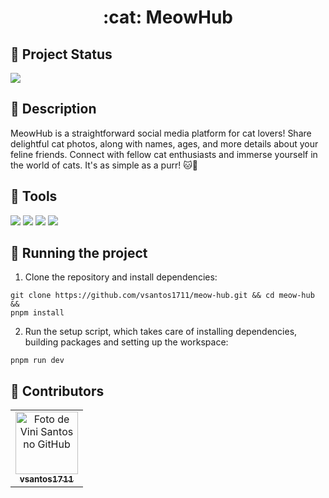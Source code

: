 <h1 align="center">:cat: MeowHub</h1>

## :dart: Project Status

<img src="http://img.shields.io/static/v1?label=STATUS&message=IN%20PROGRESS&color=blue&style=for-the-badge"/>

## :memo: Description

MeowHub is a straightforward social media platform for cat lovers! Share delightful cat photos, along with names, ages, and more details about your feline friends. Connect with fellow cat enthusiasts and immerse yourself in the world of cats. It's as simple as a purr! 🐱📸 

## :wrench: Tools

[<img src="https://img.shields.io/badge/next%20js-000000?style=for-the-badge&logo=nextdotjs&logoColor=white" />](https://nextjs.org/)
[<img src="https://img.shields.io/badge/TypeScript-007ACC?style=for-the-badge&logo=typescript&logoColor=white" />](https://www.typescriptlang.org/)
[<img src="https://img.shields.io/badge/Tailwind_CSS-38B2AC?style=for-the-badge&logo=tailwind-css&logoColor=white" />](https://tailwindcss.com/)
[<img src="https://img.shields.io/badge/Vercel-242938?style=for-the-badge&logo=vercel&logoColor=white" />](https://vercel.com/)

## :rocket: Running the project

1. Clone the repository and install dependencies:

```shell
git clone https://github.com/vsantos1711/meow-hub.git && cd meow-hub && 
pnpm install
```
2. Run the setup script, which takes care of installing dependencies, building packages and setting up the workspace:

```shell
pnpm run dev
```

## :handshake: Contributors

<table>
  <tr>
    <td align="center">
      <a href="http://github.com/vsantos1711">
        <img src="https://avatars.githubusercontent.com/u/104466068?v=4" width="100px;" alt="Foto de Vini Santos no GitHub"/><br>
        <sub>
          <b>vsantos1711</b>
        </sub>
      </a>
    </td>
  </tr>
</table>
